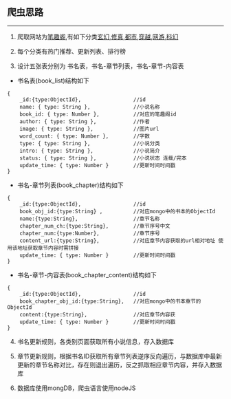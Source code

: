 ## 爬虫思路
---
1. 爬取网站为[笔趣阁](http://www.biqiuge.com/),有如下分类[玄幻](http://www.biqiuge.com/xuanhuanxiaoshuo/),[修真](http://www.biqiuge.com/xiuzhenxiaoshuo/),[都市](http://www.biqiuge.com/dushixiaoshuo/),[穿越](http://www.biqiuge.com/chuanyuexiaoshuo/),[网游](http://www.biqiuge.com/wangyouxiaoshuo/),[科幻](http://www.biqiuge.com/kehuanxiaoshuo/)

2. 每个分类有热门推荐、更新列表、排行榜

3. 设计五张表分别为 书名表，书名-章节列表，书名-章节-内容表

* 书名表(book_list)结构如下
``` 
{
    _id:{type:ObjectId},                 //id
    name: { type: String },              //小说名称
    book_id: { type: Number },           //对应的笔趣阁id
    author: { type: String },            //作者
    image: { type: String },             //图片url
    word_count: { type: Number },        //字数
    type: { type: String },              //小说分类
    intro: { type: String },             //小说简介
    status: { type: String },            //小说状态 连载/完本
    update_time: { type: Number }        //更新时间时间戳
}
```

* 书名-章节列表(book_chapter)结构如下

```
{
    _id:{type:ObjectId},                 //id
    book_obj_id:{type:String} ,          //对应mongo中的书本的ObjectId
    name:{type:String},                  //章节名称
    chapter_num_ch:{type:String},        //章节序号中文
    chapter_num:{type:Number},           //章节序号
    content_url:{type:String},           //对应章节内容获取的url相对地址 使用该地址获取章节内容时需拼接
    update_time: { type: Number }        //更新时间时间戳
}
```


* 书名-章节-内容表(book_chapter_content)结构如下

```
{
    _id:{type:ObjectId},                 //id
    book_chapter_obj_id:{type:String},   //对应mongo中的书本章节的ObjectId
    content:{type:String},               //对应章节内容获
    update_time: { type: Number }        //更新时间时间戳
}
```

4. 书名更新规则，各类别页面获取所有小说信息，存入数据库

5. 章节更新规则，根据书名ID获取所有章节列表逆序反向遍历，与数据库中最新更新的章节名称对比，存在则退出遍历，反之抓取相应章节内容，并存入数据库

6. 数据库使用mongDB，爬虫语言使用nodeJS


